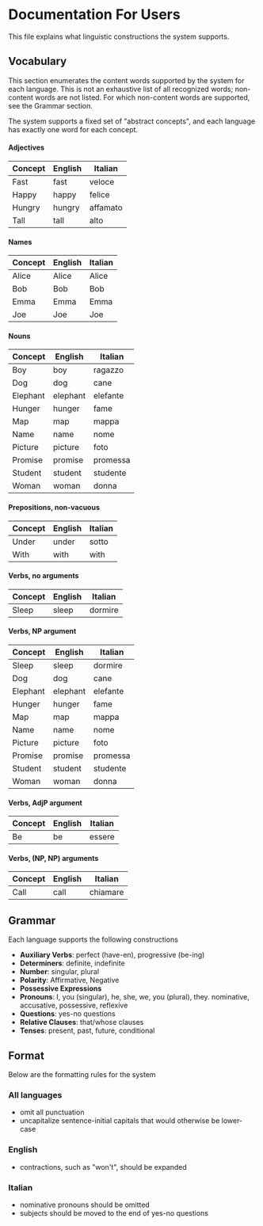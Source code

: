 # Documentation For Users

This file explains what linguistic constructions the system supports.

## Vocabulary

This section enumerates the content words supported by the system for each
language. This is not an exhaustive list of all recognized words; non-content
words are not listed. For which non-content words are supported, see the 
Grammar section.

The system supports a fixed set of "abstract concepts", and each language has
exactly one word for each concept.

#### Adjectives

| Concept | English | Italian  |
|---------|---------|----------|
| Fast    | fast    | veloce   |
| Happy   | happy   | felice   |
| Hungry  | hungry  | affamato |
| Tall    | tall    | alto     |

#### Names

| Concept | English | Italian |
|---------|---------|---------|
| Alice   | Alice   | Alice   |
| Bob     | Bob     | Bob     |
| Emma    | Emma    | Emma    |
| Joe     | Joe     | Joe     |

#### Nouns

| Concept  | English  | Italian  |
|----------|----------|----------|
| Boy      | boy      | ragazzo  |
| Dog      | dog      | cane     |
| Elephant | elephant | elefante |
| Hunger   | hunger   | fame     |
| Map      | map      | mappa    |
| Name     | name     | nome     |
| Picture  | picture  | foto     |
| Promise  | promise  | promessa |
| Student  | student  | studente |
| Woman    | woman    | donna    |

#### Prepositions, non-vacuous

| Concept | English | Italian |
|---------|---------|---------|
| Under   | under   | sotto   |
| With    | with    | with    |

#### Verbs, no arguments

| Concept  | English  | Italian  |
|----------|----------|----------|
| Sleep    | sleep    | dormire  |

#### Verbs, NP argument

| Concept  | English  | Italian  |
|----------|----------|----------|
| Sleep    | sleep    | dormire  |
| Dog      | dog      | cane     |
| Elephant | elephant | elefante |
| Hunger   | hunger   | fame     |
| Map      | map      | mappa    |
| Name     | name     | nome     |
| Picture  | picture  | foto     |
| Promise  | promise  | promessa |
| Student  | student  | studente |
| Woman    | woman    | donna    |

#### Verbs, AdjP argument

| Concept | English | Italian |
|---------|---------|---------|
| Be      | be      | essere  |

#### Verbs, (NP, NP) arguments

| Concept | English | Italian  |
|---------|---------|----------|
| Call    | call    | chiamare |

## Grammar

Each language supports the following constructions

+ **Auxiliary Verbs**: perfect (have-en), progressive (be-ing)
+ **Determiners**: definite, indefinite
+ **Number**: singular, plural
+ **Polarity**: Affirmative, Negative
+ **Possessive Expressions**
+ **Pronouns**: I, you (singular), he, she, we, you (plural), they.
                nominative, accusative, possessive, reflexive
+ **Questions**: yes-no questions
+ **Relative Clauses**: that/whose clauses
+ **Tenses**: present, past, future, conditional

## Format

Below are the formatting rules for the system

### All languages

* omit all punctuation
* uncapitalize sentence-initial capitals that would otherwise be lower-case

### English

* contractions, such as "won't", should be expanded

### Italian

* nominative pronouns should be omitted
* subjects should be moved to the end of yes-no questions

#### 
